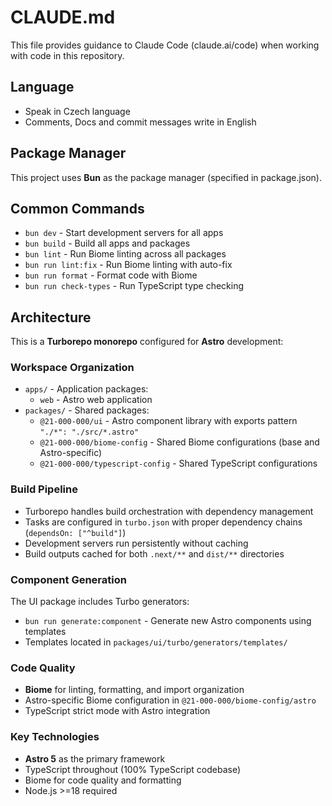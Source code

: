 # CLAUDE.md

This file provides guidance to Claude Code (claude.ai/code) when working with code in this repository.

## Language

- Speak in Czech language
- Comments, Docs and commit messages write in English

## Package Manager

This project uses **Bun** as the package manager (specified in package.json).

## Common Commands

- `bun dev` - Start development servers for all apps
- `bun build` - Build all apps and packages
- `bun lint` - Run Biome linting across all packages
- `bun run lint:fix` - Run Biome linting with auto-fix
- `bun run format` - Format code with Biome
- `bun run check-types` - Run TypeScript type checking

## Architecture

This is a **Turborepo monorepo** configured for **Astro** development:

### Workspace Organization
- `apps/` - Application packages:
  - `web` - Astro web application
- `packages/` - Shared packages:
  - `@21-000-000/ui` - Astro component library with exports pattern `"./*": "./src/*.astro"`
  - `@21-000-000/biome-config` - Shared Biome configurations (base and Astro-specific)
  - `@21-000-000/typescript-config` - Shared TypeScript configurations

### Build Pipeline
- Turborepo handles build orchestration with dependency management
- Tasks are configured in `turbo.json` with proper dependency chains (`dependsOn: ["^build"]`)
- Development servers run persistently without caching
- Build outputs cached for both `.next/**` and `dist/**` directories

### Component Generation
The UI package includes Turbo generators:
- `bun run generate:component` - Generate new Astro components using templates
- Templates located in `packages/ui/turbo/generators/templates/`

### Code Quality
- **Biome** for linting, formatting, and import organization
- Astro-specific Biome configuration in `@21-000-000/biome-config/astro`
- TypeScript strict mode with Astro integration

### Key Technologies
- **Astro 5** as the primary framework
- TypeScript throughout (100% TypeScript codebase)
- Biome for code quality and formatting
- Node.js >=18 required